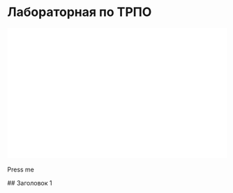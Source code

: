 # Лабораторная по ТРПО
<div style="width: 100%;">
    <img src="hello.svg" width="800" height="300">
</div>

<p>
    <a name="button">Press me</a>
</p>
## Заголовок 1
